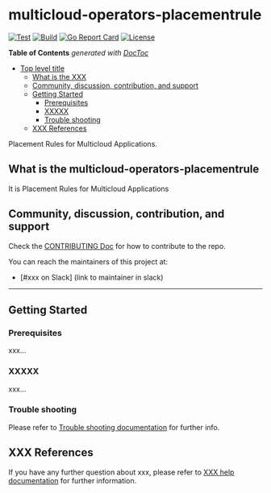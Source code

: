 # multicloud-operators-placementrule

[![Test](http://35.227.205.240/badge.svg?jobs=test_multicloud-operators-placementrule)](http://35.227.205.240/badge.svg?jobs=test_multicloud-operators-placementrule)
[![Build](http://35.227.205.240/badge.svg?jobs=build_multicloud-operators-placementrule)](http://35.227.205.240/badge.svg?jobs=build_multicloud-operators-placementrule)
[![Go Report Card](https://goreportcard.com/badge/github.com/IBM/multicloud-operators-placementrule)](https://goreportcard.com/report/github.com/IBM/multicloud-operators-placementrule)
[![License](https://img.shields.io/:license-apache-blue.svg)](http://www.apache.org/licenses/LICENSE-2.0.html)

<!-- START doctoc generated TOC please keep comment here to allow auto update -->
<!-- DON'T EDIT THIS SECTION, INSTEAD RE-RUN doctoc TO UPDATE -->
**Table of Contents**  *generated with [DocToc](https://github.com/thlorenz/doctoc)*

- [Top level title](#top-level-title)
    - [What is the XXX](#what-is-the-xxx)
    - [Community, discussion, contribution, and support](#community-discussion-contribution-and-support)
    - [Getting Started](#getting-started)
        - [Prerequisites](#prerequisites)
        - [XXXXX](#xxxxx)
        - [Trouble shooting](#trouble-shooting)
    - [XXX References](#xxx-references)

<!-- END doctoc generated TOC please keep comment here to allow auto update -->

Placement Rules for Multicloud Applications.

## What is the multicloud-operators-placementrule

It is Placement Rules for Multicloud Applications

## Community, discussion, contribution, and support

Check the [CONTRIBUTING Doc](CONTRIBUTING.md) for how to contribute to the repo.

You can reach the maintainers of this project at:

- [#xxx on Slack] (link to maintainer in slack)

------

## Getting Started

### Prerequisites

xxx...

### XXXXX

xxx...

### Trouble shooting

Please refer to [Trouble shooting documentation](docs/trouble_shooting.md) for further info.

## XXX References

If you have any further question about xxx, please refer to
[XXX help documentation](docs/xxx_help.md) for further information.
